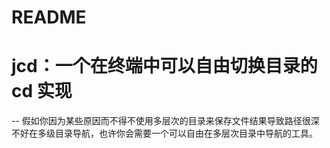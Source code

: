 #  README
# jcd：一个在终端中可以自由切换目录的 cd 实现

-- 假如你因为某些原因而不得不使用多层次的目录来保存文件结果导致路径很深不好在多级目录导航，也许你会需要一个可以自由在多层次目录中导航的工具。

